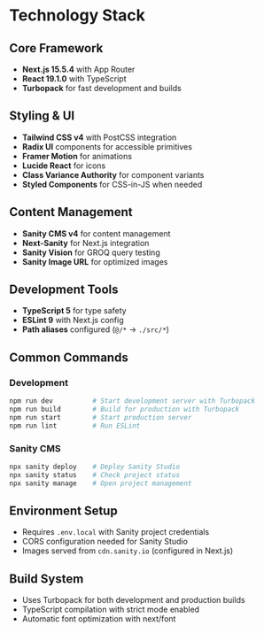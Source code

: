 # Technology Stack

## Core Framework
- **Next.js 15.5.4** with App Router
- **React 19.1.0** with TypeScript
- **Turbopack** for fast development and builds

## Styling & UI
- **Tailwind CSS v4** with PostCSS integration
- **Radix UI** components for accessible primitives
- **Framer Motion** for animations
- **Lucide React** for icons
- **Class Variance Authority** for component variants
- **Styled Components** for CSS-in-JS when needed

## Content Management
- **Sanity CMS v4** for content management
- **Next-Sanity** for Next.js integration
- **Sanity Vision** for GROQ query testing
- **Sanity Image URL** for optimized images

## Development Tools
- **TypeScript 5** for type safety
- **ESLint 9** with Next.js config
- **Path aliases** configured (`@/*` → `./src/*`)

## Common Commands

### Development
```bash
npm run dev          # Start development server with Turbopack
npm run build        # Build for production with Turbopack
npm run start        # Start production server
npm run lint         # Run ESLint
```

### Sanity CMS
```bash
npx sanity deploy    # Deploy Sanity Studio
npx sanity status    # Check project status
npx sanity manage    # Open project management
```

## Environment Setup
- Requires `.env.local` with Sanity project credentials
- CORS configuration needed for Sanity Studio
- Images served from `cdn.sanity.io` (configured in Next.js)

## Build System
- Uses Turbopack for both development and production builds
- TypeScript compilation with strict mode enabled
- Automatic font optimization with next/font